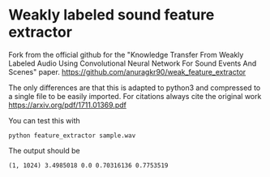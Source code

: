# Weakly labeled sound feature extractor

Fork from the official github for the "Knowledge Transfer From Weakly Labeled Audio Using Convolutional Neural Network For Sound Events And Scenes" paper. https://github.com/anuragkr90/weak_feature_extractor

The only differences are that this is adapted to python3 and compressed to a single file to be easily imported. For citations always cite the original work https://arxiv.org/pdf/1711.01369.pdf

You can test this with 

```
python feature_extractor sample.wav
```

The output should be

```
(1, 1024) 3.4985018 0.0 0.70316136 0.7753519
```
